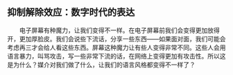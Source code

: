 ## 抑制解除效应：数字时代的表达

&emsp;&emsp;电子屏幕有种魔力，让我们变得不一样。在电子屏幕前我们会变得更加放得开，更加厚脸皮。我们会说些下流话，分享一些东西——如果面对面，我们可能会考虑再三才会给人看这些东西。屏幕这种魔力让有些人变得非常不同。这些人会用语言暴力，叫骂攻击，写一些非常下流的话，在网络上变得更加有攻击性。所以这是为什么？媒介对我们做了什么，让我们的语言风格都变得不一样了？